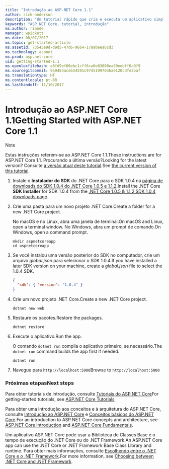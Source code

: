 ```yaml
---
title: "Introdução ao ASP.NET Core 1.1"
author: rick-anderson
description: "Um tutorial rápido que cria e executa um aplicativo simples Olá, Mundo usando o ASP.NET Core 1.1."
keywords: "ASP.NET Core, tutorial, introdução"
ms.author: riande
manager: wpickett
ms.date: 08/07/2017
ms.topic: get-started-article
ms.assetid: 73543e9d-d9d5-47d6-9664-17a9beea6cd3
ms.technology: aspnet
ms.prod: asp.net-core
uid: getting-started-1.1
ms.openlocfilehash: e8fd9ef60ebc1cff6ca0e03000ea50eebff0a9f9
ms.sourcegitcommit: 9a9483aceb34591c97451997036a9120c3fe2baf
ms.translationtype: HT
ms.contentlocale: pt-BR
ms.lasthandoff: 11/10/2017
---
```

# <a name="getting-started-with-aspnet-core-11"></a><span data-ttu-id="d907a-104">Introdução ao ASP.NET Core 1.1</span><span class="sxs-lookup"><span data-stu-id="d907a-104">Getting Started with ASP.NET Core 1.1</span></span>

> [!NOTE]
> <span data-ttu-id="d907a-105">Estas instruções referem-se ao ASP.NET Core 1.1.</span><span class="sxs-lookup"><span data-stu-id="d907a-105">These instructions are for ASP.NET Core 1.1.</span></span> <span data-ttu-id="d907a-106">Procurando a última versão?</span><span class="sxs-lookup"><span data-stu-id="d907a-106">Looking for the latest version?</span></span> <span data-ttu-id="d907a-107">Consulte [a versão atual deste tutorial](xref:getting-started).</span><span class="sxs-lookup"><span data-stu-id="d907a-107">See [the current version of this tutorial](xref:getting-started).</span></span>

1. <span data-ttu-id="d907a-108">Instale o **Instalador do SDK** do .NET Core para o SDK 1.0.4 na [página de downloads do SDK 1.0.4 do .NET Core 1.0.5 e 1.1.2](https://github.com/dotnet/core/blob/master/release-notes/download-archives/1.0.5-download.md).</span><span class="sxs-lookup"><span data-stu-id="d907a-108">Install the .NET Core **SDK Installer** for SDK 1.0.4 from the [.NET Core 1.0.5 & 1.1.2 SDK 1.0.4 downloads page](https://github.com/dotnet/core/blob/master/release-notes/download-archives/1.0.5-download.md).</span></span>

2. <span data-ttu-id="d907a-109">Crie uma pasta para um novo projeto .NET Core.</span><span class="sxs-lookup"><span data-stu-id="d907a-109">Create a folder for a new .NET Core project.</span></span>

   <span data-ttu-id="d907a-110">No macOS e no Linux, abra uma janela de terminal.</span><span class="sxs-lookup"><span data-stu-id="d907a-110">On macOS and Linux, open a terminal window.</span></span> <span data-ttu-id="d907a-111">No Windows, abra um prompt de comando.</span><span class="sxs-lookup"><span data-stu-id="d907a-111">On Windows, open a command prompt.</span></span>

   ```terminal
   mkdir aspnetcoreapp
   cd aspnetcoreapp
   ```

2. <span data-ttu-id="d907a-112">Se você instalou uma versão posterior do SDK no computador, crie um arquivo *global.json* para selecionar o SDK 1.0.4.</span><span class="sxs-lookup"><span data-stu-id="d907a-112">If you have installed a later SDK version on your machine, create a *global.json* file to select the 1.0.4 SDK.</span></span>

   ```json
   {
     "sdk": { "version": "1.0.4" }
   }
   ```

2. <span data-ttu-id="d907a-113">Crie um novo projeto .NET Core.</span><span class="sxs-lookup"><span data-stu-id="d907a-113">Create a new .NET Core project.</span></span>

   ```terminal
   dotnet new web
   ```
   
3.  <span data-ttu-id="d907a-114">Restaure os pacotes.</span><span class="sxs-lookup"><span data-stu-id="d907a-114">Restore the packages.</span></span>

    ```terminal
    dotnet restore
    ```

4. <span data-ttu-id="d907a-115">Execute o aplicativo.</span><span class="sxs-lookup"><span data-stu-id="d907a-115">Run the app.</span></span>

   <span data-ttu-id="d907a-116">O comando `dotnet run` compila o aplicativo primeiro, se necessário.</span><span class="sxs-lookup"><span data-stu-id="d907a-116">The `dotnet run` command builds the app first if needed.</span></span>

   ```terminal
   dotnet run
   ```

5. <span data-ttu-id="d907a-117">Navegue para `http://localhost:5000`</span><span class="sxs-lookup"><span data-stu-id="d907a-117">Browse to `http://localhost:5000`</span></span>

<!-- H3 to avoid a single-entry internal TOC -->
### <a name="next-steps"></a><span data-ttu-id="d907a-118">Próximas etapas</span><span class="sxs-lookup"><span data-stu-id="d907a-118">Next steps</span></span>

<span data-ttu-id="d907a-119">Para obter tutoriais de introdução, consulte [Tutoriais do ASP.NET Core](tutorials/index.md)</span><span class="sxs-lookup"><span data-stu-id="d907a-119">For getting-started tutorials, see [ASP.NET Core Tutorials](tutorials/index.md)</span></span>

<span data-ttu-id="d907a-120">Para obter uma introdução aos conceitos e à arquitetura do ASP.NET Core, consulte [Introdução ao ASP.NET Core](index.md) e [Conceitos básicos do ASP.NET Core](fundamentals/index.md).</span><span class="sxs-lookup"><span data-stu-id="d907a-120">For an introduction to ASP.NET Core concepts and architecture, see [ASP.NET Core Introduction](index.md) and [ASP.NET Core Fundamentals](fundamentals/index.md).</span></span>

<span data-ttu-id="d907a-121">Um aplicativo ASP.NET Core pode usar a Biblioteca de Classes Base e o tempo de execução do .NET Core ou do .NET Framework.</span><span class="sxs-lookup"><span data-stu-id="d907a-121">An ASP.NET Core app can use the .NET Core or .NET Framework Base Class Library and runtime.</span></span> <span data-ttu-id="d907a-122">Para obter mais informações, consulte [Escolhendo entre o .NET Core e o .NET Framework](https://docs.microsoft.com/dotnet/articles/standard/choosing-core-framework-server).</span><span class="sxs-lookup"><span data-stu-id="d907a-122">For more information, see [Choosing between .NET Core and .NET Framework](https://docs.microsoft.com/dotnet/articles/standard/choosing-core-framework-server).</span></span>
